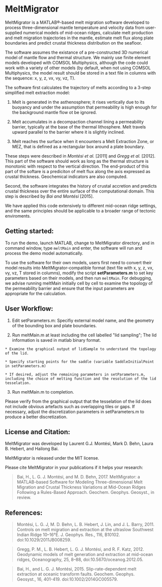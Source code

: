 # MeltMigrator
MeltMigrator is a MATLAB®-based melt migration software developed to process three-dimensional mantle temperature and velocity data from user-supplied numerical models of mid-ocean ridges, calculate melt production and melt migration trajectories in the mantle, estimate melt flux along plate boundaries and predict crustal thickness distribution on the seafloor.

The software assumes the existance of a pre-constructed 3D numerical model of mantle flow and thermal structure. We mainly use finite element models developed with COMSOL Multiphysics, although the code could work with a variety of other models (by default, when not using COMSOL Multiphysics, the model result should be stored in a text file in columns with the sequence: x, y, z, vx, vy, vz, T).

The software first calculates the trajectory of melts according to a 3-step simplified melt extraction model:

  1) Melt is generated in the asthenosphere; it rises vertically due to its buoyancy and under the assumption that permeability is high enough for the background mantle flow ot be ignored.
  
  2) Melt accumulates in a decompaction channel lining a permeability barrier, typically at the base of the thermal lithosphere. Melt travels upward parallel to the barrier where it is slightly inclined.
  
  3) Melt reaches the surface when it encounters a Melt Extraction Zone, or MEZ, that is defined as a rectangular box around a plate boundary.

These steps were described in *Montési et al.* [2011] and *Gregg et al.* [2012]. This part of the software should work as long as the thermal structure is monotonic with respect to the vertical direction.
The end-product of this part of the softare is a prediciton of melt flux along the axis expressed as crustal thickness. Geochemical indicators are also computed.

Second, the software integrates the history of crustal accretion and predicts crustal thickness over the entire surface of the computational domain. This step is described by *Bai and Montési* [2015].

We have applied this code extensively to different mid-ocean ridge settings, and the same principles should be applicable to a broader range of tectonic enviroments. 

## Getting started:

To run the demo, launch MATLAB, change to MeltMigrator directory, and in command window, type `meltMain` and enter, the software will run and process the demo model automatically.

To use the software for their own models, users first need to convert their model results into MeltMigrator-compatible format (text file with x, y, z, vx, vy, vz, T stored in columns), modify the script **setParameters.m** to set key parameters based on their models, and then run `meltMain`. For debugging, we advise running meltMain initially cell by cell to examine the topology of the permeability barrier and ensure that the input parameters are appropriate for the calculation.

## User Workflow:

  1) Edit setParameters.m: Specifiy external model name, and the geometry of the bounding box and plate boundaries.
  
  2) Run meltMain.m at least including the cell labelled "lid sampling"; The lid information is saved in matlab binary format.
  
    * Examine the graphical output of lidSample to understand the topology of the lid. 
 
    * Specify starting points for the saddle (variable SaddleInitialPoint in setParameters.m)
    
    * If desired, adjust the remaining parameters in setParameters.m, including the choice of melting function and the resolution of the lid tesselation.
  
  3) Run meltMain.m to completion.
  
Please verify from the graphical output that the tesselation of the lid does not include obvious artefacts such as overlapping tiles or gaps. If necessary, adjust the discretization parameters in setParameters.m to produce a better discretization.

## License and Citation:

MeltMigrator was developed by Laurent G.J. Montési, Mark D. Behn, Laura B. Hebert, and Hailong Bai.

MeltMigrator is released under the MIT license.

Please cite MeltMigrator in your publications if it helps your research:

> Bai, H., L. G. J. Montési, and M. D. Behn, 2017. MeltMigrator: a MATLAB-based Software for Modeling Three-dimensional Melt Migration and Crustal Thickness Variations at Mid-Ocean Ridges Following a Rules-Based Approach. Geochem. Geophys. Geosyst., in review.


## References:
> Montési, L. G. J, M. D. Behn, L. B. Hebert, J. Lin, and J. L. Barry, 2011. Controls on melt migration and extraction at the ultraslow Southwest Indian Ridge 10–16°E. J. Geophys. Res., 116, B10102. doi:10.1029/2011JB008259.
  
> Gregg, P. M., L. B. Hebert, L. G. J. Montési, and R. F. Katz, 2012. Geodynamic models of melt generation and extraction at mid-ocean ridges, Oceanography, 25, 8–88, doi:10.5670/oceanog.2012.05.
  
> Bai, H., and L. G. J. Montési, 2015. Slip-rate-dependent melt extraction at oceanic transform faults. Geochem. Geophys. Geosyst., 16, 401-419. doi:10.1002/2014GC005579.
